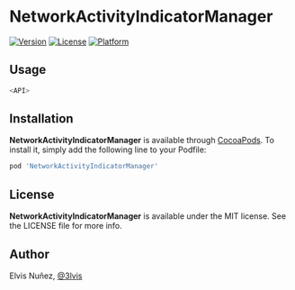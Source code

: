 # NetworkActivityIndicatorManager

[![Version](https://img.shields.io/cocoapods/v/NetworkActivityIndicatorManager.svg?style=flat)](https://cocoapods.org/pods/NetworkActivityIndicatorManager)
[![License](https://img.shields.io/cocoapods/l/NetworkActivityIndicatorManager.svg?style=flat)](https://cocoapods.org/pods/NetworkActivityIndicatorManager)
[![Platform](https://img.shields.io/cocoapods/p/NetworkActivityIndicatorManager.svg?style=flat)](https://cocoapods.org/pods/NetworkActivityIndicatorManager)

## Usage

```swift
<API>
```

## Installation

**NetworkActivityIndicatorManager** is available through [CocoaPods](http://cocoapods.org). To install
it, simply add the following line to your Podfile:

```ruby
pod 'NetworkActivityIndicatorManager'
```

## License

**NetworkActivityIndicatorManager** is available under the MIT license. See the LICENSE file for more info.

## Author

Elvis Nuñez, [@3lvis](https://twitter.com/3lvis)
